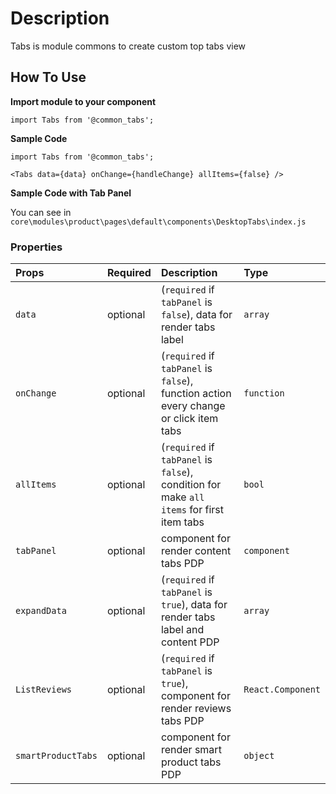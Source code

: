 # Description

Tabs is module commons to create custom top tabs view

## How To Use

**Import module to your component**
```node
import Tabs from '@common_tabs';
```

**Sample Code**
```node
import Tabs from '@common_tabs';

<Tabs data={data} onChange={handleChange} allItems={false} />
```

**Sample Code with Tab Panel**

You can see in `core\modules\product\pages\default\components\DesktopTabs\index.js`

### Properties
| Props       | Required | Description | Type |
| :---        | :---     | :---        |:---  |
| `data`       | optional    | (`required` if `tabPanel` is `false`), data for render tabs label | `array` |
| `onChange`       | optional    | (`required` if `tabPanel` is `false`), function action every change or click item tabs | `function` |
| `allItems`       | optional    | (`required` if `tabPanel` is `false`), condition for make `all items` for first item tabs | `bool` |
| `tabPanel`    | optional | component for render content tabs PDP | `component` |
| `expandData` | optional | (`required` if `tabPanel` is `true`), data for render tabs label and content PDP | `array` |
| `ListReviews` | optional | (`required` if `tabPanel` is `true`), component for render reviews tabs PDP | `React.Component` |
| `smartProductTabs` | optional | component for render smart product tabs PDP | `object` |

